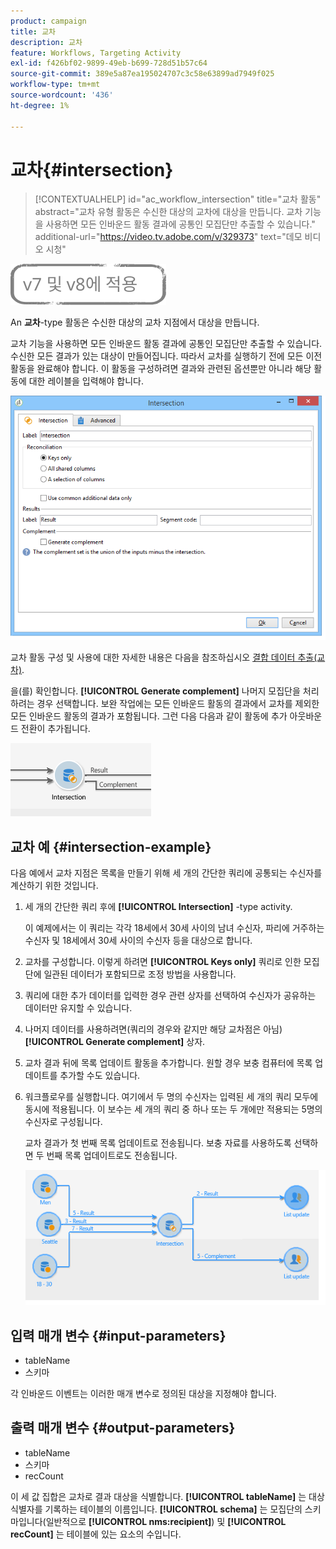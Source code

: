 ```yaml
---
product: campaign
title: 교차
description: 교차
feature: Workflows, Targeting Activity
exl-id: f426bf02-9899-49eb-b699-728d51b57c64
source-git-commit: 389e5a87ea195024707c3c58e63899ad7949f025
workflow-type: tm+mt
source-wordcount: '436'
ht-degree: 1%

---
```


# 교차{#intersection}

>[!CONTEXTUALHELP]
>id="ac_workflow_intersection"
>title="교차 활동"
>abstract="교차 유형 활동은 수신한 대상의 교차에 대상을 만듭니다. 교차 기능을 사용하면 모든 인바운드 활동 결과에 공통인 모집단만 추출할 수 있습니다."
>additional-url="https://video.tv.adobe.com/v/329373" text="데모 비디오 시청"


![](../../assets/common.svg)

An **교차**-type 활동은 수신한 대상의 교차 지점에서 대상을 만듭니다.

교차 기능을 사용하면 모든 인바운드 활동 결과에 공통인 모집단만 추출할 수 있습니다. 수신한 모든 결과가 있는 대상이 만들어집니다. 따라서 교차를 실행하기 전에 모든 이전 활동을 완료해야 합니다. 이 활동을 구성하려면 결과와 관련된 옵션뿐만 아니라 해당 활동에 대한 레이블을 입력해야 합니다.

![](assets/s_user_segmentation_inter.png)

교차 활동 구성 및 사용에 대한 자세한 내용은 다음을 참조하십시오 [결합 데이터 추출(교차)](targeting-data.md#extracting-joint-data--intersection-).

을(를) 확인합니다. **[!UICONTROL Generate complement]** 나머지 모집단을 처리하려는 경우 선택합니다. 보완 작업에는 모든 인바운드 활동의 결과에서 교차를 제외한 모든 인바운드 활동의 결과가 포함됩니다. 그런 다음 다음과 같이 활동에 추가 아웃바운드 전환이 추가됩니다.

![](assets/s_user_segmentation_inter_compl.png)

## 교차 예 {#intersection-example}

다음 예에서 교차 지점은 목록을 만들기 위해 세 개의 간단한 쿼리에 공통되는 수신자를 계산하기 위한 것입니다.

1. 세 개의 간단한 쿼리 후에 **[!UICONTROL Intersection]** -type activity.

   이 예제에서는 이 쿼리는 각각 18세에서 30세 사이의 남녀 수신자, 파리에 거주하는 수신자 및 18세에서 30세 사이의 수신자 등을 대상으로 합니다.

1. 교차를 구성합니다. 이렇게 하려면 **[!UICONTROL Keys only]** 쿼리로 인한 모집단에 일관된 데이터가 포함되므로 조정 방법을 사용합니다.
1. 쿼리에 대한 추가 데이터를 입력한 경우 관련 상자를 선택하여 수신자가 공유하는 데이터만 유지할 수 있습니다.
1. 나머지 데이터를 사용하려면(쿼리의 경우와 같지만 해당 교차점은 아님) **[!UICONTROL Generate complement]** 상자.
1. 교차 결과 뒤에 목록 업데이트 활동을 추가합니다. 원할 경우 보충 컴퓨터에 목록 업데이트를 추가할 수도 있습니다.
1. 워크플로우를 실행합니다. 여기에서 두 명의 수신자는 입력된 세 개의 쿼리 모두에 동시에 적용됩니다. 이 보수는 세 개의 쿼리 중 하나 또는 두 개에만 적용되는 5명의 수신자로 구성됩니다.

   교차 결과가 첫 번째 목록 업데이트로 전송됩니다. 보충 자료를 사용하도록 선택하면 두 번째 목록 업데이트로도 전송됩니다.

   ![](assets/intersection_example.png)

## 입력 매개 변수 {#input-parameters}

* tableName
* 스키마

각 인바운드 이벤트는 이러한 매개 변수로 정의된 대상을 지정해야 합니다.

## 출력 매개 변수 {#output-parameters}

* tableName
* 스키마
* recCount

이 세 값 집합은 교차로 결과 대상을 식별합니다. **[!UICONTROL tableName]** 는 대상 식별자를 기록하는 테이블의 이름입니다. **[!UICONTROL schema]** 는 모집단의 스키마입니다(일반적으로 **[!UICONTROL nms:recipient]**) 및 **[!UICONTROL recCount]** 는 테이블에 있는 요소의 수입니다.
